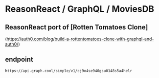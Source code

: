 # ReasonReact / GraphQL / MoviesDB

## ReasonReact port of [Rotten Tomatoes Clone]

(https://auth0.com/blog/build-a-rottentomatoes-clone-with-graphql-and-auth0/)

## endpoint

`https://api.graph.cool/simple/v1/cj9o4se940gsu0148s5a4helr`
